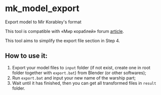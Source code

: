 # mk_model_export
Export model to Mir Korabley's format

This tool is compatible with «Мир кораблей» forum [article](https://forum.korabli.su/topic/165349-content-sdk-%D1%81%D0%BE%D0%B7%D0%B4%D0%B0%D0%BD%D0%B8%D0%B5-%D0%BC%D0%BE%D0%B4%D0%B8%D1%84%D0%B8%D0%BA%D0%B0%D1%86%D0%B8%D0%B8-%D0%BC%D0%BE%D0%B4%D0%B5%D0%BB%D0%B8-%D0%BA%D0%BE%D1%80%D0%B0%D0%B1%D0%BB%D1%8F/).

This tool aims to simplify the export file section in Step 4.

## How to use it:
1. Export your model files to `input` folder (if not exist, create one in root folder together with `export.bat`) from Blender (or other softwares);
2. Run `export.bat` and input your new name of the warship part;
3. Wait until it has finished, then you can get all transformed files in `result` folder.
